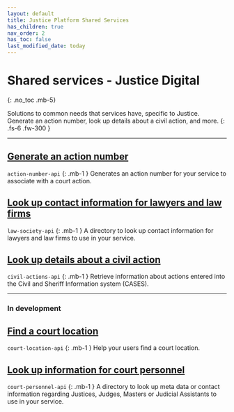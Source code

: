```yaml
---
layout: default
title: Justice Platform Shared Services
has_children: true
nav_order: 2
has_toc: false
last_modified_date: today
---
```


# Shared services - Justice Digital
{: .no_toc .mb-5}

Solutions to common needs that services have, specific to Justice. Generate an action number, look up details about a civil action, and more.
{: .fs-6 .fw-300 }

---

## [Generate an action number](https://twjeffery.github.io/DIO-test-2/shared_services/justice/generate-an-action-number/)
`action-number-api`
{: .mb-1 }
Generates an action number for your service to associate with a court action.

## [Look up contact information for lawyers and law firms](https://twjeffery.github.io/DIO-test-2/shared_services/justice/look-up-contact-information-for-lawyers-and-law-firms/)
`law-society-api`
{: .mb-1 }
A directory to look up contact information for lawyers and law firms to use in your service.

## [Look up details about a civil action](https://twjeffery.github.io/DIO-test-2/shared_services/justice/look-up-details-about-a-civil-action/)
`civil-actions-api`
{: .mb-1 }
Retrieve information about actions entered into the Civil and Sheriff Information system (CASES).
<br>

---

### In development

## [Find a court location](https://twjeffery.github.io/DIO-test-2/shared_services/justice/find-a-court-location/)
`court-location-api`
{: .mb-1 }
Help your users find a court location.

## [Look up information for court personnel](https://twjeffery.github.io/DIO-test-2/shared_services/justice/justice-ja-shared-directory/)
`court-personnel-api`
{: .mb-1 }
A directory to look up meta data or contact information regarding Justices, Judges, Masters or Judicial Assistants to use in your service.
